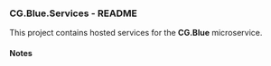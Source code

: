 
### CG.Blue.Services - README

This project contains hosted services for the **CG.Blue** microservice.

#### Notes






